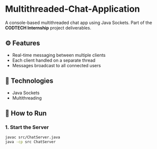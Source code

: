 # Multithreaded-Chat-Application

A console-based multithreaded chat app using Java Sockets. Part of the **CODTECH Internship** project deliverables.

## ⚙ Features

- Real-time messaging between multiple clients
- Each client handled on a separate thread
- Messages broadcast to all connected users

## 🧰 Technologies

- Java Sockets
- Multithreading

## 🚀 How to Run

### 1. Start the Server
```bash
javac src/ChatServer.java
java -cp src ChatServer
